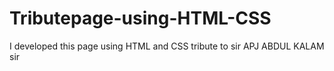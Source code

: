 # Tributepage-using-HTML-CSS
I developed this page using HTML and CSS tribute to sir APJ ABDUL KALAM sir

